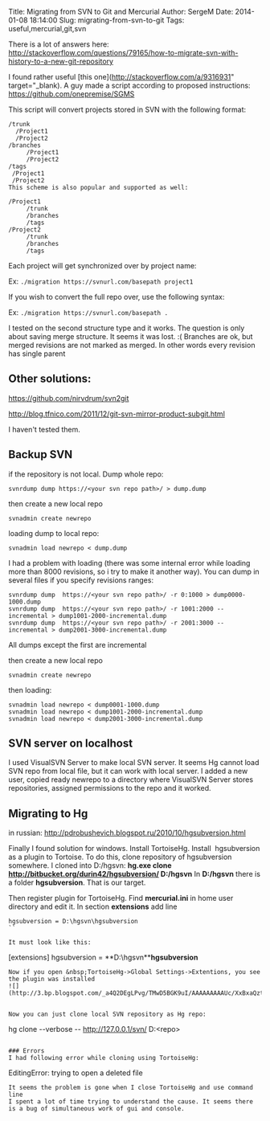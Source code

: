 Title: Migrating from SVN to Git and Mercurial
Author: SergeM
Date: 2014-01-08 18:14:00
Slug: migrating-from-svn-to-git
Tags: useful,mercurial,git,svn

There is a lot of answers here:
http://stackoverflow.com/questions/79165/how-to-migrate-svn-with-history-to-a-new-git-repository

I found rather useful [this one](http://stackoverflow.com/a/9316931" target="_blank).
A guy made a script according to proposed instructions: https://github.com/onepremise/SGMS

This script will convert projects stored in SVN with the following format:

```
/trunk
  /Project1
  /Project2
/branches
     /Project1
     /Project2
/tags
 /Project1
 /Project2
This scheme is also popular and supported as well:

/Project1
     /trunk
     /branches
     /tags
/Project2
     /trunk
     /branches
     /tags
```
   
Each project will get synchronized over by project name:

Ex: `./migration https://svnurl.com/basepath project1`

If you wish to convert the full repo over, use the following syntax:

Ex: `./migration https://svnurl.com/basepath .`



I tested on the second structure type and it works. The question is only about saving merge structure. It seems it was lost. :( 
Branches are ok, but merged revisions are not marked as merged. In other words every revision has single parent



## Other solutions:

https://github.com/nirvdrum/svn2git

http://blog.tfnico.com/2011/12/git-svn-mirror-product-subgit.html

I haven't tested them.

## Backup SVN

if the repository is not local. Dump whole repo:


```
svnrdump dump https://<your svn repo path>/ > dump.dump
```
then create a new local repo
```
svnadmin create newrepo
```

loading dump to local repo:
```
svnadmin load newrepo < dump.dump
```

I had a problem with loading (there was some internal error while loading more than 8000 revisions, so i try to make it another way).
You can dump in several files if you specify revisions ranges:

```
svnrdump dump  https://<your svn repo path>/ -r 0:1000 > dump0000-1000.dump
svnrdump dump  https://<your svn repo path>/ -r 1001:2000 --incremental > dump1001-2000-incremental.dump
svnrdump dump  https://<your svn repo path>/ -r 2001:3000 --incremental > dump2001-3000-incremental.dump
```
 All dumps except the first are incremental

then create a new local repo
```
svnadmin create newrepo
```

then loading:
```
svnadmin load newrepo < dump0001-1000.dump
svnadmin load newrepo < dump1001-2000-incremental.dump
svnadmin load newrepo < dump2001-3000-incremental.dump
```
## SVN server on localhost

I used VisualSVN Server to make local SVN server.
It seems Hg cannot load SVN repo from local file, but it can work with local server.
I added a new user, copied ready newrepo to a directory where VisualSVN Server stores repositories, assigned permissions to the repo and it worked.

## Migrating to Hg
in russian: http://pdrobushevich.blogspot.ru/2010/10/hgsubversion.html

Finally I found solution for windows.
Install TortoiseHg.
Install &nbsp;hgsubversion as a plugin to Tortoise. To do this, clone repository of hgsubversion somewhere. I cloned into D:/hgsvn:
**hg.exe clone http://bitbucket.org/durin42/hgsubversion/ D:/hgsvn**
In **D:/hgsvn** there is a folder **hgsubversion**. That is our target.

Then register plugin for TortoiseHg. Find **mercurial.ini**&nbsp;in home user directory and edit it. In section **extensions**
add line
```
hgsubversion = D:\hgsvn\hgsubversion
``

It must look like this:
```
[extensions]
hgsubversion =&nbsp;**D:\hgsvn\****hgsubversion**
```
Now if you open &nbsp;TortoiseHg->Global Settings->Extentions, you see the plugin was installed
![](http://3.bp.blogspot.com/_a4Q2DEgLPvg/TMwD5BGK9uI/AAAAAAAAAUc/XxBxaQztH8k/s1600/extentions.JPG)


Now you can just clone local SVN repository as Hg repo:
```
hg clone --verbose -- http://127.0.0.1/svn/<repo> D:\<repo>
```

### Errors
I had following error while cloning using TortoiseHg:

```
EditingError: trying to open a deleted file
```
It seems the problem is gone when I close TortoiseHg and use command line
I spent a lot of time trying to understand the cause. It seems there is a bug of simultaneous work of gui and console.